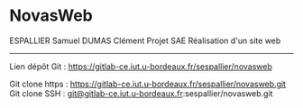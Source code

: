 # NovasWeb

ESPALLIER Samuel
DUMAS Clément
Projet SAE Réalisation d'un site web

---------------------------------------------

Lien dépôt Git : https://gitlab-ce.iut.u-bordeaux.fr/sespallier/novasweb

Git clone https : https://gitlab-ce.iut.u-bordeaux.fr/sespallier/novasweb.git
Git clone SSH : git@gitlab-ce.iut.u-bordeaux.fr:sespallier/novasweb.git